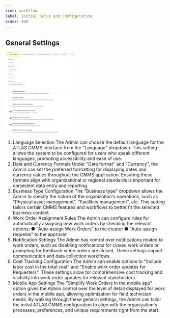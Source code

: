 ```yaml
---
icon: workflow
label: Initial Setup and Configuration
order: 900
---
```


## General Settings
![General Settings](../static/img/settings.png)
1.	Language Selection
The Admin can choose the default language for the ATLAS CMMS interface from the "Language" dropdown. This setting allows the system to be configured for users who speak different languages, promoting accessibility and ease of use.
2.	Date and Currency Formats
Under "Date format" and "Currency", the Admin can set the preferred formatting for displaying dates and currency values throughout the CMMS application. Ensuring these formats align with organizational or regional standards is important for consistent data entry and reporting.
3.	Business Type Configuration
The "Business type" dropdown allows the Admin to specify the nature of the organization's operations, such as "Physical asset management", "Facilities management", etc. This setting tailors certain CMMS features and workflows to better fit the selected business context.
4.	Work Order Assignment Rules
The Admin can configure rules for automatically assigning new work orders by checking the relevant options:
●	"Auto-assign Work Orders" to the creator
●	"Auto-assign requests" to the approver
5.	Notification Settings
The Admin has control over notifications related to work orders, such as disabling notifications for closed work orders or prompting for feedback when orders are closed. These settings impact communication and data collection workflows.
6.	Cost Tracking Configuration
The Admin can enable options to "Include labor cost in the total cost" and "Enable work order updates for Requesters". These settings allow for comprehensive cost tracking and visibility into work order updates for relevant stakeholders.
7.	Mobile App Settings
The "Simplify Work Orders in the mobile app" option gives the Admin control over the level of detail displayed for work orders in the mobile app, allowing optimization for field technician needs.
By walking through these general settings, the Admin can tailor the initial ATLAS CMMS configuration to align with the organization's processes, preferences, and unique requirements right from the start.